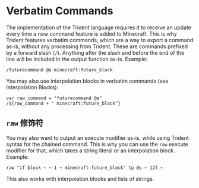 # Verbatim Commands

The implementation of the Trident language requires it to receive an update every time a new command feature is added to Minecraft. This is why Trident features verbatim commands, which are a way to export a command as-is, without any processing from Trident. These are commands prefixed by a forward slash (`/`). Anything after the slash and before the end of the line will be included in the output function as-is. Example:
```tdn
/futurecommand @a minecraft:future_block
```
You may also use interpolation blocks in verbatim commands (see Interpolation Blocks):
```tdn
var raw_command = "futurecommand @a"
/${raw_command + " minecraft:future_block"}
```

## `raw` 修饰符

You may also want to output an execute modifier as-is, while using Trident syntax for the chained command. This is why you can use the `raw` execute modifier for that, which takes a string literal or an interpolation block. Example:
```tdn
raw "if block ~ ~-1 ~ minecraft:future_block" tp @s ~ 127 ~
```
This also works with interpolation blocks and lists of strings.